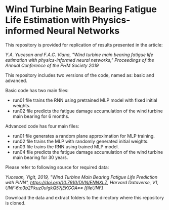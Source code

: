 <h1>Wind Turbine Main Bearing Fatigue Life Estimation with Physics-informed Neural Networks</h1>

<p>This repository is provided for replication of results presented in the article:</p>
<i>Y.A. Yucesan and F.A.C. Viana, "Wind turbine main bearing fatigue life estimation with physics-informed neural networks," Proceedings of the Annual Conference of the PHM Society 2019</i>

<p>This repository includes two versions of the code, named as: basic and advanced.</p>
<p>Basic code has two main files:
<ul>
  <li>run01 file trains the RNN using pretrained MLP model with fixed initial weights.</li>
  <li>run02 file predicts the fatigue damage accumulation of the wind turbine main bearing for 6 months.</li>
</ul></p>

<p>Advanced code has four main files:
<ul>
  <li>run01 file generates a random plane approximation for MLP training.</li>
  <li>run02 file trains the MLP with randomly generated initial weights.</li>
  <li>run03 file trains the RNN using trained MLP model.</li>
  <li>run04 file predicts the fatigue damage accumulation of the wind turbine main bearing for 30 years.</li>
</ul></p>

<p>Please refer to following source for required data:</p>
<p><i>Yucesan, Yigit, 2019, "Wind Turbine Main Bearing Fatigue Life Prediction with PINN", <a href="url">https://doi.org/10.7910/DVN/ENNXLZ</a>, Harvard Dataverse, V1, UNF:6:o3b2Pkuz0uIgkQ57jEKGOA== [fileUNF]</i></p>

<p>Download the data and extract folders to the directory where this repository is cloned.</p>
